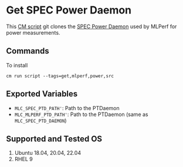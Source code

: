 # Get SPEC Power Daemon
This [CM script](https://github.com/mlcommons/ck/blob/master/cm/docs/specs/script.md) git clones the [SPEC Power Daemon](https://github.com/mlcommons/power) used by MLPerf for power measurements.

## Commands
To install
```
cm run script --tags=get,mlperf,power,src
```

## Exported Variables
* `MLC_SPEC_PTD_PATH'`: Path to the PTDaemon
* `MLC_MLPERF_PTD_PATH'`: Path to the PTDaemon (same as `MLC_SPEC_PTD_DAEMON`)

## Supported and Tested OS
1. Ubuntu 18.04, 20.04, 22.04
2. RHEL 9
